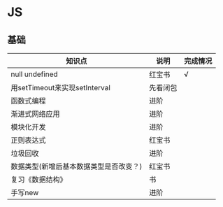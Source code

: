 # JS
## 基础

知识点                                          |说明       |完成情况
------------------------------------------------|-----------|-------
null undefined                                  |红宝书      |√
用setTimeout来实现setInterval                    |先看闭包    |
函数式编程                                       |进阶       |
渐进式网络应用                                   |进阶       |
模块化开发                                       |进阶       |
正则表达式                                       |红宝书     |
垃圾回收                                         |进阶       |
数据类型(新增后基本数据类型是否改变？)             |红宝书     |
复习《数据结构》                                 |书         |
手写new                                         |进阶       |